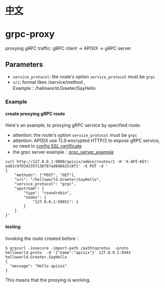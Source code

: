 <!--
#
# Licensed to the Apache Software Foundation (ASF) under one or more
# contributor license agreements.  See the NOTICE file distributed with
# this work for additional information regarding copyright ownership.
# The ASF licenses this file to You under the Apache License, Version 2.0
# (the "License"); you may not use this file except in compliance with
# the License.  You may obtain a copy of the License at
#
#     http://www.apache.org/licenses/LICENSE-2.0
#
# Unless required by applicable law or agreed to in writing, software
# distributed under the License is distributed on an "AS IS" BASIS,
# WITHOUT WARRANTIES OR CONDITIONS OF ANY KIND, either express or implied.
# See the License for the specific language governing permissions and
# limitations under the License.
#
-->

# [中文](grpc-proxy-cn.md)

# grpc-proxy

proxying gRPC traffic:
gRPC client -> APISIX -> gRPC server

## Parameters

* `service_protocol`:  the route's option `service_protocol` must be `grpc`
* `uri`:   format likes /service/method , Example：/helloworld.Greeter/SayHello

### Example

#### create proxying gRPC route

Here's an example, to proxying gRPC service by specified route:

* attention: the route's option `service_protocol` must be `grpc`
* attention: APISIX use TLS‑encrypted HTTP/2 to expose gRPC service, so need to [config SSL certificate](https.md)
* the grpc server example：[grpc_server_example](https://github.com/iresty/grpc_server_example)

```shell
curl http://127.0.0.1:9080/apisix/admin/routes/1 -H 'X-API-KEY: edd1c9f034335f136f87ad84b625c8f1' -X PUT -d '
{
    "methods": ["POST", "GET"],
    "uri": "/helloworld.Greeter/SayHello",
    "service_protocol": "grpc",
    "upstream": {
        "type": "roundrobin",
        "nodes": {
            "127.0.0.1:50051": 1
        }
    }
}'
```

#### testing

Invoking the route created before：

```shell
$ grpcurl -insecure -import-path /pathtoprotos  -proto helloworld.proto  -d '{"name":"apisix"}' 127.0.0.1:9443 helloworld.Greeter.SayHello
{
  "message": "Hello apisix"
}
```

This means that the proxying is working.
